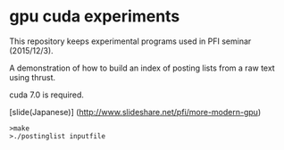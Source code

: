 # gpu cuda experiments
 
This repository keeps experimental programs used in PFI seminar (2015/12/3).

A demonstration of how to build an index of posting lists from a raw text using thrust.

cuda 7.0 is required.

[slide(Japanese)] (http://www.slideshare.net/pfi/more-modern-gpu)

```
>make
>./postinglist inputfile
```

